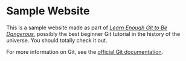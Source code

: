 # Sample Website

This is a sample website made as part of [*Learn Enough Git to Be Dangerous*](http://learnenough.com/git-tutorial), possibly the best  beginner Git tutorial in the history of the universe. You should totally check it out.

For more information on Git, see the [official Git documentation](https://git-scm.com).
